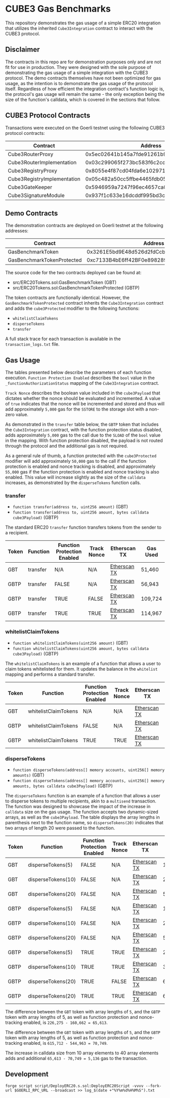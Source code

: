 # CUBE3 Gas Benchmarks

This repository demonstrates the gas usage of a simple ERC20 integration that utilizes the inherited `Cube3Integration` contract to interact with the CUBE3 protocol.

## Disclaimer

The contracts in this repo are for demonstration purposes only and are not fit for use in production. They were designed with the sole purpose of demonstrating the gas usage of a simple integration with the CUBE3 protocol. The demo contracts themselves have not been optimized for gas usage, as the intention is to demonstrate the gas usage of the protocol itself. Regardless of how efficient the integration contract's function logic is, the protocol's gas usage will remain the same - the only exception being the size of the function's calldata, which is covered in the sections that follow.

## CUBE3 Protocol Contracts

Transactions were executed on the Goerli testnet using the following CUBE3 protocol contracts:

| Contract                    | Address                                    |
| --------------------------- | ------------------------------------------ |
| Cube3RouterProxy            | 0x5ec02641b145a7fde91261b983fd1743cb37b914 |
| Cube3RouterImplementation   | 0x03c299065f273bc583f6c2cd70a416583cb26b1a |
| Cube3RegistryProxy          | 0x8055e4f87cd04fda6e102971b45f20da77d3f9d2 |
| Cube3RegistryImplementation | 0x05c482a50cc5ffbe4465fdb057b3bd956840f08a |
| Cube3GateKeeper             | 0x5946959a7247f96ec4657ca0272c558f0ac11cc3 |
| Cube3SignatureModule        | 0x937f1c633e16dcddf995bd3c83fff7655a4686cb |

## Demo Contracts

The demonstration contracts are deployed on Goerli testnet at the following addresses:

| Contract                   | Address                                    |
| -------------------------- | ------------------------------------------ |
| GasBenchmarkToken          | 0x3261E5bd9E48d526d2fdCcbDeDa41117BA3aB0BB |
| GasBenchmarkTokenProtected | 0xc7133B4bE6ff42BF0e8982899699B9265EEae80d |

The source code for the two contracts deployed can be found at:

- src/ERC20Tokens.sol:GasBenchmarkToken (GBT)
- src/ERC20Tokens.sol:GasBenchmarkTokenProtected (GBTP)

The token contracts are functionally identical. However, the `GasBenchmarkTokenProtected` contract inherits the `Cube3Integration` contract and adds the `cube3Protected` modifier to the following functions:

- `whitelistClaimTokens`
- `disperseTokens`
- `transfer`

A full stack trace for each transaction is available in the `transaction_logs.txt` file.

## Gas Usage

The tables presented below describe the parameters of each function execution. `Function Protection Enabled` describes the `bool` value in the `_functionAuthorizationStatus` mapping of the `Cube3Integration` contract.

`Track Nonce` describes the boolean value included in the `cube3Payload` that dictates whether the nonce should be evaluated and incremented. A value of `true` indicates that the nonce will be incremented and stored and thus will add approximately `5,000` gas for the `SSTORE` to the storage slot with a non-zero value.

As demonstrated in the `transfer` table below, the `GBTP` token that includes the `Cube3Integration` contract, with the function protection status disabled, adds approximately `5,000` gas to the call due to the `SLOAD` of the `bool` value in the mapping. With function protection disabled, the payload is not routed through the protocol and the additional gas is not required.

As a general rule of thumb, a function protected with the `cube3Protected` modifier will add approximately `50,000` gas to the call if the function protection is enabled and nonce tracking is disabled, and approximately `55,000` gas if the function protection is enabled and nonce tracking is also enabled. This value will increase slightly as the size of the `calldata` increases, as demonstrated by the `disperseTokens` function calls.

### transfer

- `function transfer(address to, uint256 amount)` (GBT)
- `function transfer(address to, uint256 amount, bytes calldata cube3Payload)` (GBTP)

The standard ERC20 `transfer` function transfers tokens from the sender to a recipient.

| Token | Function | Function Protection Enabled | Track Nonce | Etherscan TX                                                                                                      | Gas Used |
| ----- | -------- | --------------------------- | ----------- | ----------------------------------------------------------------------------------------------------------------- | -------- |
| GBT   | transfer | N/A                         | N/A         | [Etherscan TX](https://goerli.etherscan.io/tx/0xfb9bbffdabba7952ab0d63facc75200196b781c080fb324abe09dd8760a88bcd) | 51,460   |
| GBTP  | transfer | FALSE                       | N/A         | [Etherscan TX](https://goerli.etherscan.io/tx/0x0a6068d120138393b55c6840ae79d688bb6ca01858e9ff6e1ccc09b7a46fc3dc) | 56,943   |
| GBTP  | transfer | TRUE                        | FALSE       | [Etherscan TX](https://goerli.etherscan.io/tx/0x21f3a3f180b7495c5776d7ec5c6bcdf9cda0a5e103a62ce64135756f8d5736cb) | 109,724  |
| GBTP  | transfer | TRUE                        | TRUE        | [Etherscan TX](https://goerli.etherscan.io/tx/0x6f13c0f646c3f2d269d2a709b3c5ffb1ef5d5d59897988d79a4bb1c062c46c45) | 114,967  |

### whitelistClaimTokens

- `function whitelistClaimTokens(uint256 amount)` (GBT)
- `function whitelistClaimTokens(uint256 amount, bytes calldata cube3Payload)` (GBTP)

The `whitelistClaimTokens` is an example of a function that allows a user to claim tokens whitelisted for them. It updates the balance in the `whitelist` mapping and performs a standard transfer.

| Token | Function             | Function Protection Enabled | Track Nonce | Etherscan TX                                                                                                      | Gas Used |
| ----- | -------------------- | --------------------------- | ----------- | ----------------------------------------------------------------------------------------------------------------- | -------- |
| GBT   | whitelistClaimTokens | N/A                         | N/A         | [Etherscan TX](https://goerli.etherscan.io/tx/0x07cdcd9423d4c83d168d404d27b876974888ba4c45aa2479454862616c2c14da) | 51,487   |
| GBTP  | whitelistClaimTokens | FALSE                       | N/A         | [Etherscan TX](https://goerli.etherscan.io/tx/0xf260636d3cd6e73d602df6a8eaf3d96d88d4585b7f34369757d0e601623d9834) | 56,937   |
| GBTP  | whitelistClaimTokens | TRUE                        | TRUE        | [Etherscan TX](https://goerli.etherscan.io/tx/0x894f6b2bcc502f5d1d5221da174f0e44804cf2a382328f22bc7fe7ba403748a5) | 131,866  |

### disperseTokens

- `function disperseTokens(address[] memory accounts, uint256[] memory amounts)` (GBT)
- `function disperseTokens(address[] memory accounts, uint256[] memory amounts, bytes calldata cube3Payload)` (GBTP)

The `disperseTokens` function is an example of a function that allows a user to disperse tokens to multiple recipients, akin to a `multisend` transaction. The function was designed to showcase the impact of the increase in `calldata` size on the gas usage. The function accepts two dynamic-sized arrays, as well as the `cube3Payload`. The table displays the array lengths in parenthesis next to the function name, so `disperseTokens(20)` indicates that two arrays of length 20 were passed to the function.

| Token | Function           | Function Protection Enabled | Track Nonce | Etherscan TX                                                                                                      | Gas Used |
| ----- | ------------------ | --------------------------- | ----------- | ----------------------------------------------------------------------------------------------------------------- | -------- |
| GBT   | disperseTokens(5)  | FALSE                       | N/A         | [Etherscan TX](https://goerli.etherscan.io/tx/0x4d836902a0ccc653e5edc784157095c64152aaaf5fa093e17281ed449326c749) | 160,662  |
| GBT   | disperseTokens(10) | FALSE                       | N/A         | [Etherscan TX](https://goerli.etherscan.io/tx/0x5f4f7d0fc3bffc640c80b25e2d4bfffc07a853ca90cb04f46d6e14a699b3d3c4) | 288,850  |
| GBT   | disperseTokens(20) | FALSE                       | N/A         | [Etherscan TX](https://goerli.etherscan.io/tx/0x102047c7fb693765e0a43d3f7dfac8128206495109ae80f68e8297ff64310bbd) | 544,963  |
| GBTP  | disperseTokens(5)  | FALSE                       | N/A         | [Etherscan TX](https://goerli.etherscan.io/tx/0xa7f3d751aa076a6ff6b386750698b189ff113999a09ed526fa60dbd524b54aa6) | 166,191  |
| GBTP  | disperseTokens(10) | FALSE                       | N/A         | [Etherscan TX](https://goerli.etherscan.io/tx/0xf8a99a732ed249b97f76ea0ea42e88f3828a6c4dd0f6e5ca723d8b78dc666098) | 294,379  |
| GBTP  | disperseTokens(20) | FALSE                       | N/A         | [Etherscan TX](https://goerli.etherscan.io/tx/0x1731167b2876107a196ba35d4411aced94464e1c2df24030f9843959ecc60148) | 550,456  |
| GBTP  | disperseTokens(5)  | TRUE                        | TRUE        | [Etherscan TX](https://goerli.etherscan.io/tx/0xf40a0c273de8fab560777215b392cdbdb1dda107aca5dad634947877d07bbf87) | 226,275  |
| GBTP  | disperseTokens(10) | TRUE                        | TRUE        | [Etherscan TX](https://goerli.etherscan.io/tx/0x73a1581adf0a1b5b47533d6d51643cb73fe2f8797771403d4cae5d407b4cc1d5) | 356,161  |
| GBTP  | disperseTokens(20) | TRUE                        | FALSE       | [Etherscan TX](https://goerli.etherscan.io/tx/0x50a0d2551efdde9c91131b996de19ea9ec51f7e05e68da030aaa31258111ec3f) | 610,493  |
| GBTP  | disperseTokens(20) | TRUE                        | TRUE        | [Etherscan TX](https://goerli.etherscan.io/tx/0x3521343e4f6a505e283d12593d9701ec20ab9b51c0dfe4c3a8a3f81984938801) | 615,712  |

The difference between the `GBT` token with array lengths of `5`, and the `GBTP` token with array lengths of 5, as well as function protection and nonce-tracking enabled, is `226,275 - 160,662 = 65,613`.

The difference between the `GBT` token with array lengths of `5`, and the `GBTP` token with array lengths of 5, as well as function protection and nonce-tracking enabled, is `615,712 - 544,963 = 70,749`.

The increase in calldata size from 10 array elements to 40 array elements adds and additional `65,613 - 70,749 = 5,136` gas to the transaction.

## Development

```
forge script script/DeployERC20.s.sol:DeployERC20Script -vvvv --fork-url $GOERLI_RPC_URL --broadcast >> log_$(date +"%Y%m%d%H%M%S").txt
```
